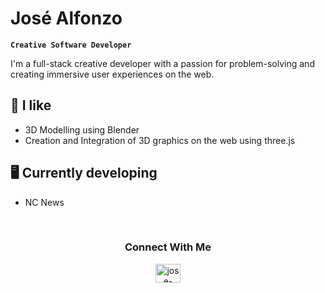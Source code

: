 # José Alfonzo

**`Creative Software Developer`**

<p>I'm a full-stack creative developer with a passion for problem-solving and creating immersive user experiences on the web.</p> 

## 🌱 I like

- 3D Modelling using Blender
- Creation and Integration of 3D graphics on the web using three.js

## 🖥️ Currently developing

- NC News
<br>
<h3 align="center">Connect With Me</h3>

<p align="center">
<a href="https://linkedin.com/in/jose-alfonzo" target="blank"><img align="center" src="https://raw.githubusercontent.com/rahuldkjain/github-profile-readme-generator/master/src/images/icons/Social/linked-in-alt.svg" alt="jose-alfonzo" height="30" width="40" /></a>
</p>
